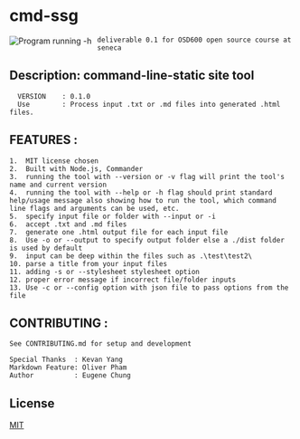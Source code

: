 # cmd-ssg

<img src="https://i.ibb.co/VDZ9LmC/cmd-ssg-img1.png"
     alt="Program running -h"
     style="float: left; margin-right: 10px;" />

```text
deliverable 0.1 for OSD600 open source course at seneca
```

## Description: command-line-static site tool

```text
  VERSION    : 0.1.0
  Use        : Process input .txt or .md files into generated .html files.
```

## FEATURES :

```text
1.  MIT license chosen
2.  Built with Node.js, Commander
3.  running the tool with --version or -v flag will print the tool's name and current version
4.  running the tool with --help or -h flag should print standard help/usage message also showing how to run the tool, which command line flags and arguments can be used, etc.
5.  specify input file or folder with --input or -i
6.  accept .txt and .md files
7.  generate one .html output file for each input file
8.  Use -o or --output to specify output folder else a ./dist folder is used by default
9.  input can be deep within the files such as .\test\test2\
10. parse a title from your input files
11. adding -s or --stylesheet stylesheet option
12. proper error message if incorrect file/folder inputs
13. Use -c or --config option with json file to pass options from the file
```

## CONTRIBUTING :

```text
See CONTRIBUTING.md for setup and development
```

```text
Special Thanks  : Kevan Yang
Markdown Feature: Oliver Pham
Author          : Eugene Chung
```

## License

[MIT](LICENSE)
